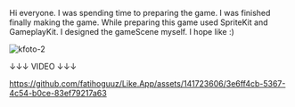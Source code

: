 Hi everyone. 
I was spending time to preparing the game. I was finished finally making the game. 
While preparing this game used SpriteKit and GameplayKit. 
I designed the gameScene myself. I hope like :)

![kfoto-2](https://github.com/fatihoguuz/Like.App/assets/141723606/8c6f47a7-673c-486b-91f1-c200167680b0)

↓↓↓ VIDEO ↓↓↓

https://github.com/fatihoguuz/Like.App/assets/141723606/3e6ff4cb-5367-4c54-b0ce-83ef79217a63
